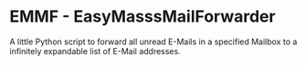 # EMMF - EasyMasssMailForwarder
A little Python script to forward all unread E-Mails in a specified Mailbox to a infinitely expandable list of E-Mail addresses.
